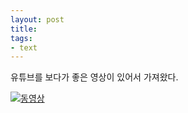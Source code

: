 ```yaml
---
layout: post
title: 
tags:
- text
---
```


유튜브를 보다가 좋은 영상이 있어서 가져왔다.

[![동영상](https://img.youtube.com/vi/1imQ1_aOQvU/0.jpg)](https://youtu.be/1imQ1_aOQvU)
